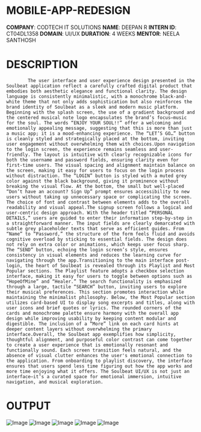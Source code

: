 # MOBILE-APP-REDESIGN
**COMPANY**: CODTECH IT SOLUTIONS
**NAME**: DEEPAN R
**INTERN ID**: CT04DL1358
**DOMAIN**: UI/UX
**DURATION**: 4 WEEKS 
**MENTOR**: NEELA SANTHOSH
# DESCRIPTION
            The user interface and user experience design presented in the Soulbeat application reflect a carefully crafted digital product that embodies both aesthetic elegance and functional clarity. The design language is consistently minimalistic, with a monochrome black-and-white theme that not only adds sophistication but also reinforces the brand identity of Soulbeat as a sleek and modern music platform. Beginning with the splash screen, the use of a gradient background and the centered musical note logo encapsulates the brand’s focus—music for the soul. The words “ENJOY YOUR SOUL!!” offer a welcoming and emotionally appealing message, suggesting that this is more than just a music app; it is a mood-enhancing experience. The “LET’S GO…” button is cleanly styled and strategically placed at the bottom, inviting user engagement without overwhelming them with choices.Upon navigation to the login screen, the experience remains seamless and user-friendly. The layout is intuitive with clearly recognizable icons for both the username and password fields, ensuring clarity even for first-time users. The visual spacing and alignment maintain balance on the screen, making it easy for users to focus on the login process without distraction. The “LOGIN” button is styled with a muted grey color against the black background, giving it prominence without breaking the visual flow. At the bottom, the small but well-placed “Don’t have an account? Sign Up” prompt ensures accessibility to new users without taking up unnecessary space or complicating the screen. The choice of font and contrast between elements adds to the overall readability and visual appeal.The signup screen follows a logical and user-centric design approach. With the header titled “PERSONAL DETAILS,” users are guided to enter their information step-by-step in a straightforward manner. The input fields are clearly demarcated with subtle grey placeholder texts that serve as efficient guides. From “Name” to “Password,” the structure of the form feels fluid and avoids cognitive overload by sticking to essential fields. The design does not rely on extra color or animations, which keeps user focus sharp. The “SEND” button, echoing the login screen’s style, ensures consistency in visual elements and reduces the learning curve for navigating through the app.Transitioning to the main interface post-login, the heart of Soulbeat is revealed through its Playlist and Most Popular sections. The Playlist feature adopts a checkbox selection interface, making it easy for users to toggle between options such as “HopeOfMine” and “Healer.” The search functionality is emphasized through a large, tactile “SEARCH” button, inviting users to explore their musical preferences. This section promotes interaction while maintaining the minimalist philosophy. Below, the Most Popular section utilizes card-based UI to display song excerpts and titles, along with user icons and brief quotes or lyrics. The rounded corners of the cards and monochrome palette ensure harmony with the overall app design while improving usability by keeping content modular and digestible. The inclusion of a “More” link on each card hints at deeper content layers without overwhelming the primary interface.Overall, the Soulbeat app exemplifies how simplicity, thoughtful alignment, and purposeful color contrast can come together to create a user experience that is emotionally resonant and functionally sound. Each screen transition feels natural, and the absence of visual clutter enhances the user's emotional connection to the application. From onboarding to playlist discovery, the interface ensures that users spend less time figuring out how the app works and more time enjoying what it offers. The Soulbeat UI/UX is not just an interface—it’s a curated space for emotional immersion, intuitive navigation, and musical exploration.
# OUTPUT

![Image](https://github.com/user-attachments/assets/f4c5d514-fe29-49dc-a393-f038cba8c384)
![Image](https://github.com/user-attachments/assets/f798ba7c-6911-4dbe-9df0-62372ea74e6e)
![Image](https://github.com/user-attachments/assets/9160db6b-3c9f-43bd-8640-a59317fa95be)
![Image](https://github.com/user-attachments/assets/83d0885c-430a-4ba7-8c4b-fc542ad6dd31)
![Image](https://github.com/user-attachments/assets/7751dc34-c348-4c89-94ee-88fb0e2fdf09)


